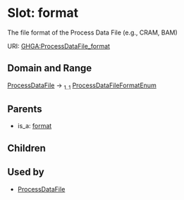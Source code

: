 
# Slot: format


The file format of the Process Data File (e.g., CRAM, BAM)

URI: [GHGA:ProcessDataFile_format](https://w3id.org/GHGA/ProcessDataFile_format)


## Domain and Range

[ProcessDataFile](ProcessDataFile.md) &#8594;  <sub>1..1</sub> [ProcessDataFileFormatEnum](ProcessDataFileFormatEnum.md)

## Parents

 *  is_a: [format](format.md)

## Children


## Used by

 * [ProcessDataFile](ProcessDataFile.md)
